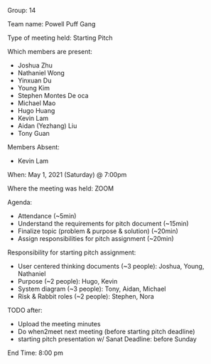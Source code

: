 Group: 14

Team name: Powell Puff Gang

Type of meeting held: Starting Pitch

Which members are present:
- Joshua Zhu
- Nathaniel Wong
- Yinxuan Du
- Young Kim
- Stephen Montes De oca
- Michael Mao
- Hugo Huang
- Kevin Lam
- Aidan (Yezhang) Liu
- Tony Guan

Members Absent:
- Kevin Lam

When: May 1, 2021 (Saturday) @ 7:00pm

Where the meeting was held: ZOOM

Agenda: <br>
- Attendance (~5min)
- Understand the requirements for pitch document (~15min)
- Finalize topic (problem & purpose & solution) (~20min)
- Assign responsibilities for pitch assignment (~20min)

Responsibility for starting pitch assignment: <br>
- User centered thinking documents (~3 people): Joshua, Young, Nathaniel
- Purpose (~2 people):  Hugo, Kevin
- System diagram (~3 people): Tony, Aidan, Michael
- Risk & Rabbit roles (~2 people): Stephen, Nora


TODO after: <br>
- Upload the meeting minutes
- Do when2meet
next meeting (before starting pitch deadline)
- starting pitch presentation w/ Sanat
Deadline: before Sunday


End Time: 8:00 pm
